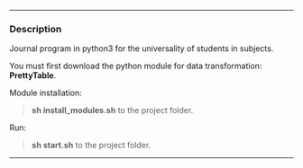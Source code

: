 ***
### Description
Journal program in python3 for the universality of students in subjects.

You must first download the python module for data transformation: **PrettyTable**.

Module installation:
> **sh install_modules.sh** to the project folder.

Run:
> **sh start.sh** to the project folder.

---
